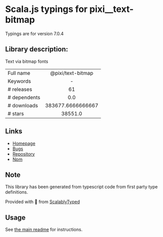 
# Scala.js typings for pixi__text-bitmap

Typings are for version 7.0.4

## Library description:
Text via bitmap fonts

|                    |                 |
| ------------------ | :-------------: |
| Full name          | @pixi/text-bitmap |
| Keywords           | - |
| # releases         | 61 |
| # dependents       | 0.0 |
| # downloads        | 383677.6666666667 |
| # stars            | 38551.0 |

## Links
- [Homepage](http://pixijs.com/)
- [Bugs](https://github.com/pixijs/pixijs/issues)
- [Repository](https://github.com/pixijs/pixijs)
- [Npm](https://www.npmjs.com/package/%40pixi%2Ftext-bitmap)
    


## Note
This library has been generated from typescript code from first party type definitions.

Provided with :purple_heart: from [ScalablyTyped](https://github.com/oyvindberg/ScalablyTyped)

## Usage
See [the main readme](../../readme.md) for instructions.


